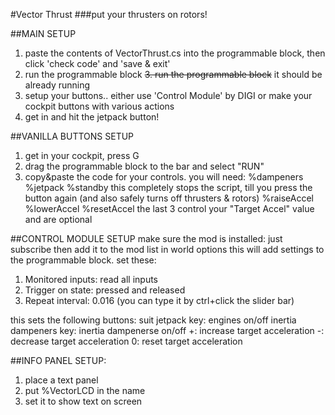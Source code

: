 #Vector Thrust
###put your thrusters on rotors!

##MAIN SETUP
1. paste the contents of VectorThrust.cs into the programmable block, then click 'check code' and 'save & exit'
2. run the programmable block
~~3. run the programmable block~~ it should be already running
4. setup your buttons.. either use 'Control Module' by DIGI or make your cockpit buttons with various actions
5. get in and hit the jetpack button!

##VANILLA BUTTONS SETUP
1. get in your cockpit, press G
2. drag the programmable block to the bar and select "RUN"
3. copy&paste the code for your controls. you will need:
%dampeners
%jetpack
%standby			this completely stops the script, till you press the button again (and also safely turns off thrusters & rotors)
%raiseAccel
%lowerAccel
%resetAccel
the last 3 control your "Target Accel" value and are optional

##CONTROL MODULE SETUP
make sure the mod is installed: just subscribe then add it to the mod list in world options
this will add settings to the programmable block. set these:
1. Monitored inputs: read all inputs
2. Trigger on state: pressed and released
3. Repeat interval: 0.016 (you can type it by ctrl+click the slider bar)

this sets the following buttons:
suit jetpack key: engines on/off
inertia dampeners key: inertia dampenerse on/off
+:	increase target acceleration
-:	decrease target acceleration
0:	reset target acceleration

##INFO PANEL SETUP:
1. place a text panel
2. put %VectorLCD in the name
3. set it to show text on screen
